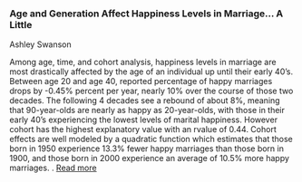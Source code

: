 ### Age and Generation Affect Happiness Levels in Marriage… A Little 

Ashley Swanson

Among age, time, and cohort analysis, happiness levels in marriage are most drastically affected by the age of an individual up until their early 40’s. Between age 20 and age 40, reported percentage of happy marriages drops by -0.45% percent per year, nearly 10% over the course of those two decades. The following 4 decades see a rebound of about 8%, meaning that 90-year-olds are nearly as happy as 20-year-olds, with those in their early 40’s experiencing the lowest levels of marital happiness. However cohort has the highest explanatory value with an rvalue of 0.44. Cohort effects are well modeled by a quadratic function which estimates that those born in 1950 experience 13.3% fewer happy marriages than those born in 1900, and those born in 2000 experience an average of 10.5% more happy marriages. .  [Read more](https://github.com/ASHSWAN1999/ThinkStats2/blob/master/project1/report1.md)
